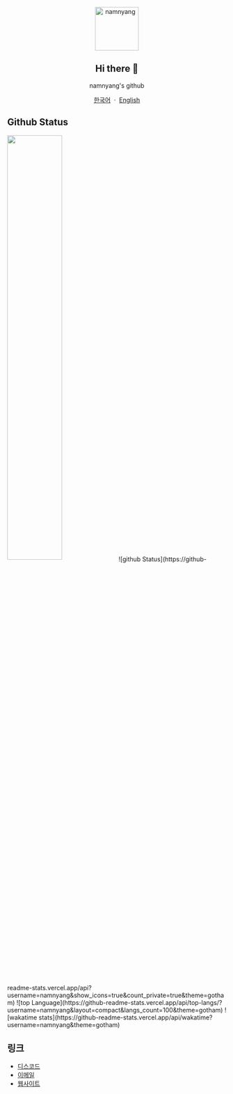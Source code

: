 <p align="center">
  <img width="100px" src="https://namnyang.live/assets/img/sample/d.png" align="center" alt="namnyang" />
  <h2 align="center">Hi there 🎉</h2>
  <p align="center">namnyang's github</p>
  
  <p align="center">
    <a href="/README_KR.md">한국어</a>
    &nbsp;·&nbsp;
    <a href="/README.md">English</a>
  </p>
</p>

## Github Status
<img align="center" width="50%" src="https://github-readme-stats.vercel.app/api?username=namnyang&show_icons=true&count_private=true&theme=gotham" />
![github Status](https://github-readme-stats.vercel.app/api?username=namnyang&show_icons=true&count_private=true&theme=gotham)
![top Language](https://github-readme-stats.vercel.app/api/top-langs/?username=namnyang&layout=compact&langs_count=100&theme=gotham)
![wakatime stats](https://github-readme-stats.vercel.app/api/wakatime?username=namnyang&theme=gotham)


## 링크
+ [디스코드](https://discord.com/users/690148325604720660)
+ [이메일](mailto:namnyang0510@gmail.com)
+ [웹사이트](https://namnyang.live)

